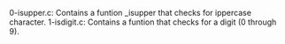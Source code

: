 0-isupper.c: Contains a funtion _isupper that checks for ippercase character.
1-isdigit.c: Contains a funtion that checks for a digit (0 through 9).
